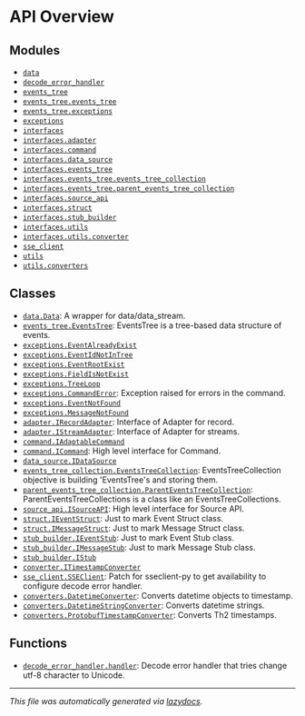 <!-- markdownlint-disable -->

# API Overview

## Modules

- [`data`](./data.md#module-data)
- [`decode_error_handler`](./decode_error_handler.md#module-decode_error_handler)
- [`events_tree`](./events_tree.md#module-events_tree)
- [`events_tree.events_tree`](./events_tree.events_tree.md#module-events_treeevents_tree)
- [`events_tree.exceptions`](./events_tree.exceptions.md#module-events_treeexceptions)
- [`exceptions`](./exceptions.md#module-exceptions)
- [`interfaces`](./interfaces.md#module-interfaces)
- [`interfaces.adapter`](./interfaces.adapter.md#module-interfacesadapter)
- [`interfaces.command`](./interfaces.command.md#module-interfacescommand)
- [`interfaces.data_source`](./interfaces.data_source.md#module-interfacesdata_source)
- [`interfaces.events_tree`](./interfaces.events_tree.md#module-interfacesevents_tree)
- [`interfaces.events_tree.events_tree_collection`](./interfaces.events_tree.events_tree_collection.md#module-interfacesevents_treeevents_tree_collection)
- [`interfaces.events_tree.parent_events_tree_collection`](./interfaces.events_tree.parent_events_tree_collection.md#module-interfacesevents_treeparent_events_tree_collection)
- [`interfaces.source_api`](./interfaces.source_api.md#module-interfacessource_api)
- [`interfaces.struct`](./interfaces.struct.md#module-interfacesstruct)
- [`interfaces.stub_builder`](./interfaces.stub_builder.md#module-interfacesstub_builder)
- [`interfaces.utils`](./interfaces.utils.md#module-interfacesutils)
- [`interfaces.utils.converter`](./interfaces.utils.converter.md#module-interfacesutilsconverter)
- [`sse_client`](./sse_client.md#module-sse_client)
- [`utils`](./utils.md#module-utils)
- [`utils.converters`](./utils.converters.md#module-utilsconverters)

## Classes

- [`data.Data`](./data.md#class-data): A wrapper for data/data_stream.
- [`events_tree.EventsTree`](./events_tree.events_tree.md#class-eventstree): EventsTree is a tree-based data structure of events.
- [`exceptions.EventAlreadyExist`](./events_tree.exceptions.md#class-eventalreadyexist)
- [`exceptions.EventIdNotInTree`](./events_tree.exceptions.md#class-eventidnotintree)
- [`exceptions.EventRootExist`](./events_tree.exceptions.md#class-eventrootexist)
- [`exceptions.FieldIsNotExist`](./events_tree.exceptions.md#class-fieldisnotexist)
- [`exceptions.TreeLoop`](./events_tree.exceptions.md#class-treeloop)
- [`exceptions.CommandError`](./exceptions.md#class-commanderror): Exception raised for errors in the command.
- [`exceptions.EventNotFound`](./exceptions.md#class-eventnotfound)
- [`exceptions.MessageNotFound`](./exceptions.md#class-messagenotfound)
- [`adapter.IRecordAdapter`](./interfaces.adapter.md#class-irecordadapter): Interface of Adapter for record.
- [`adapter.IStreamAdapter`](./interfaces.adapter.md#class-istreamadapter): Interface of Adapter for streams.
- [`command.IAdaptableCommand`](./interfaces.command.md#class-iadaptablecommand)
- [`command.ICommand`](./interfaces.command.md#class-icommand): High level interface for Command.
- [`data_source.IDataSource`](./interfaces.data_source.md#class-idatasource)
- [`events_tree_collection.EventsTreeCollection`](./interfaces.events_tree.events_tree_collection.md#class-eventstreecollection): EventsTreeCollection objective is building 'EventsTree's and storing them.
- [`parent_events_tree_collection.ParentEventsTreeCollection`](./interfaces.events_tree.parent_events_tree_collection.md#class-parenteventstreecollection): ParentEventsTreeCollections is a class like an EventsTreeCollections.
- [`source_api.ISourceAPI`](./interfaces.source_api.md#class-isourceapi): High level interface for Source API.
- [`struct.IEventStruct`](./interfaces.struct.md#class-ieventstruct): Just to mark Event Struct class.
- [`struct.IMessageStruct`](./interfaces.struct.md#class-imessagestruct): Just to mark Message Struct class.
- [`stub_builder.IEventStub`](./interfaces.stub_builder.md#class-ieventstub): Just to mark Event Stub class.
- [`stub_builder.IMessageStub`](./interfaces.stub_builder.md#class-imessagestub): Just to mark Message Stub class.
- [`stub_builder.IStub`](./interfaces.stub_builder.md#class-istub)
- [`converter.ITimestampConverter`](./interfaces.utils.converter.md#class-itimestampconverter)
- [`sse_client.SSEClient`](./sse_client.md#class-sseclient): Patch for sseclient-py to get availability to configure decode error handler.
- [`converters.DatetimeConverter`](./utils.converters.md#class-datetimeconverter): Converts datetime objects to timestamp.
- [`converters.DatetimeStringConverter`](./utils.converters.md#class-datetimestringconverter): Converts datetime strings.
- [`converters.ProtobufTimestampConverter`](./utils.converters.md#class-protobuftimestampconverter): Converts Th2 timestamps.

## Functions

- [`decode_error_handler.handler`](./decode_error_handler.md#function-handler): Decode error handler that tries change utf-8 character to Unicode.


---

_This file was automatically generated via [lazydocs](https://github.com/ml-tooling/lazydocs)._
